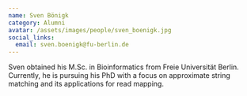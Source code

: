 ```yaml
---
name: Sven Bönigk
category: Alumni
avatar: /assets/images/people/sven_boenigk.jpg
social_links:
  email: sven.boenigk@fu-berlin.de
---
```


Sven obtained his M.Sc. in Bioinformatics from Freie Universität Berlin.
Currently, he is pursuing his PhD with a focus on approximate string matching and its applications for read mapping.
